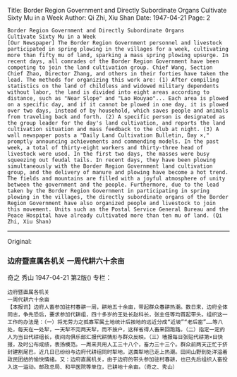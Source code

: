 Title: Border Region Government and Directly Subordinate Organs Cultivate Sixty Mu in a Week
Author: Qi Zhi, Xiu Shan
Date: 1947-04-21
Page: 2

    Border Region Government and Directly Subordinate Organs
    Cultivate Sixty Mu in a Week
    [Our Newspaper] The Border Region Government personnel and livestock participated in spring plowing in the villages for a week, cultivating more than fifty mu of land, sparking a mass spring plowing upsurge. In recent days, all comrades of the Border Region Government have been competing to join the land cultivation group. Chief Wang, Section Chief Zhao, Director Zhang, and others in their forties have taken the lead. The methods for organizing this work are: (1) After compiling statistics on the land of childless and widowed military dependents without labor, the land is divided into eight areas according to distance, such as "Near Slope" and "Lao Houyao"... Each area is plowed on a specific day, and if it cannot be plowed in one day, it is plowed over two days, instead of by household, which saves people and animals from traveling back and forth. (2) A specific person is designated as the group leader for the day's land cultivation, and reports the land cultivation situation and mass feedback to the club at night. (3) A wall newspaper posts a "Daily Land Cultivation Bulletin, Day ×," promptly announcing achievements and commending models. In the past week, a total of thirty-eight workers and thirty-three head of livestock were used. In the first two days, the masses were busy squeezing out feudal tails. In recent days, they have been plowing simultaneously with the Border Region Government land cultivation group, and the delivery of manure and plowing have become a hot trend. The fields and mountains are filled with a joyful atmosphere of unity between the government and the people. Furthermore, due to the lead taken by the Border Region Government in participating in spring plowing in the villages, the directly subordinate organs of the Border Region Government have also organized people and livestock to join this movement. Units such as the Postal Service General Bureau and the Peace Hospital have already cultivated more than ten mu of land. (Qi Zhi, Xiu Shan)



<hr /> 

Original: 


### 边府暨直属各机关  一周代耕六十余亩
奇之  秀山
1947-04-21
第2版()
专栏：

    边府暨直属各机关
    一周代耕六十余亩
    【本报讯】边府人畜参加驻村春耕一周，耕地五十余亩，带起群众春耕热潮。数日来，边府全体同志，争先恐后，要求参加代耕组，四十多岁的王处长赵科长，张主任等均首起带头。组织这一工作的办法是：（一）将无劳力之孤寡军属土地统计后按地的远近分成“近坡”“老后窑”……等八处，每天在一处犁，一天犁不完两天犁，而不按户，这样省得人畜来回跑路。（二）指定一定的人为当日代耕组长，夜间向俱乐部汇报代耕情形与群众反映。（三）墙报每日张贴代耕第×日快报，及时公布成绩，表扬模范。一周来共用人工三十八个，畜力三十三个。群众前两天正忙于挤封建割尾巴，近几日已纷纷与边府代耕组同时犁地，送粪犁地已走上热潮。田间山野到处洋溢着政民团结的愉快情绪。又：边府直属机关，由于边府的带头参加驻村春耕，也已先后组织人畜投入这一运动。邮政总局、和平医院等单位，已耕地十余亩。（奇之、秀山）
